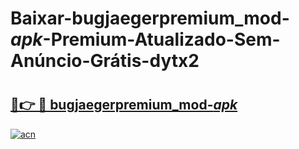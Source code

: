 # Baixar-bugjaegerpremium_mod-_apk_-Premium-Atualizado-Sem-Anúncio-Grátis-dytx2

# <h2><a href="https://8mx09b.esa.edu.pl?src=bugjaegerpremium_mod-_apk_&ref=dytx2">🔗👉 🔴 bugjaegerpremium_mod-_apk_</a></h2>

[![acn](https://github.com/user-attachments/assets/0f9c940e-d8b0-45ae-aac7-cd30a18b3e1c)](https://8mx09b.esa.edu.pl?src=bugjaegerpremium_mod-_apk_&ref=dytx2)


